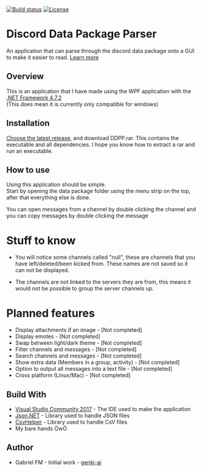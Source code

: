 [![Build status](https://ci.appveyor.com/api/projects/status/p6reklem37iyf0on?svg=true)](https://ci.appveyor.com/project/HyperGabe/discord-data-package-parser)
[![License](https://img.shields.io/badge/license-MIT-blue.svg)](https://github.com/HyperGabe/DiscordBot-SCP-079/blob/master/LICENSE)
# Discord Data Package Parser
An application that can parse through the discord data package onto a GUI to make it easier to read. [Learn more](https://support.discordapp.com/hc/en-us/articles/360004957991-Your-Discord-Data-Package)

## Overview
This is an application that I have made using the WPF application with the [.NET Framework 4.7.2](https://dotnet.microsoft.com/download/dotnet-framework-runtime)  
(This does mean it is currently only compatible for windows)

## Installation
[Choose the latest release](https://github.com/genki-ai/Discord-Data-Package-Parser/releases/), and download DDPP.rar. This contains the executable and all dependencies.
I hope you know how to extract a rar and run an executable.

## How to use
Using this application should be simple.  
Start by opening the data package folder using the menu strip on the top, after that everything else is done.  

You can open messages from a channel by double clicking the channel and you can copy messages by double clicking the message

# Stuff to know
* You will notice some channels called "null", these are channels that you have left/deleted/been kicked from. These names are not saved so it can not be displayed.  

* The channels are not linked to the servers they are from, this means it would not be possible to group the server channels up.

# Planned features
* Display attachments if an image - [Not completed]
* Display emotes - [Not completed]
* Swap between light/dark theme - [Not completed]
* Filter channels and messages - [Not completed]
* Search channels and messages - [Not completed]
* Show extra data (Members in a group, activity) - [Not completed]
* Option to output all messages into a text file - [Not completed]
* Cross platform (Linux/Mac) - [Not completed]

## Build With
* [Visual Studio Community 2017](https://visualstudio.microsoft.com/) - The IDE used to make the application
* [Json.NET](https://www.newtonsoft.com/json) - Library used to handle JSON files
* [CsvHelper](https://joshclose.github.io/CsvHelper/) - Library used to handle CsV files
* My bare hands ÒwÓ

## Author
* Gabriel FM - Initial work - [genki-ai](https://github.com/genki-ai)
